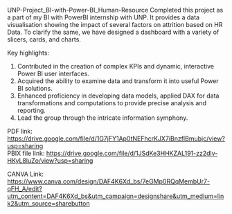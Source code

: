 UNP-Project_BI-with-Power-BI_Human-Resource
Completed this project as a part of my BI with PowerBI internship with UNP. It provides a data visualisation showing the impact of several factors on attrition based on HR Data. To clarify the same, we have designed a dashboard with a variety of slicers, cards, and charts.

Key highlights:

1. Contributed in the creation of complex KPIs and dynamic, interactive Power Bl user interfaces.
2. Acquired the ability to examine data and transform it into useful Power BI solutions.
3. Enhanced proficiency in developing data models, applied DAX for data transformations and computations to provide precise analysis and reporting.
4. Lead the group through the intricate information symphony.
   
PDF link:    https://drive.google.com/file/d/1G7jFY1Ap0tNEFhcrKJX7iBnzflBmubjc/view?usp=sharing              
PBIX file link:   https://drive.google.com/file/d/1JSdKe3HHKZAL191-zz2dlv-HKyL8luZo/view?usp=sharing    

CANVA Link:    https://www.canva.com/design/DAF4K6Xd_bs/7eGMp0RQqMembUr7-qFH_A/edit?utm_content=DAF4K6Xd_bs&utm_campaign=designshare&utm_medium=link2&utm_source=sharebutton
